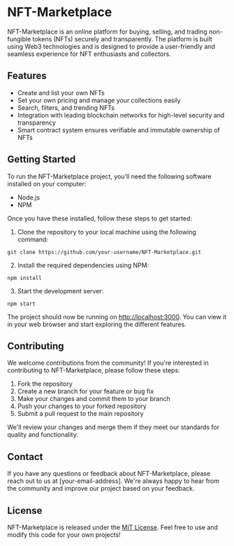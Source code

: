 <!DOCTYPE html>
<html lang="en">
  <head>
    <meta charset="UTF-8">    
  </head>
  <body>
    <h1>NFT-Marketplace</h1>
    <p>NFT-Marketplace is an online platform for buying, selling, and trading non-fungible tokens (NFTs) securely and transparently. The platform is built using Web3 technologies and is designed to provide a user-friendly and seamless experience for NFT enthusiasts and collectors.</p>
    <h2>Features</h2>
    <ul>
      <li>Create and list your own NFTs</li>
      <li>Set your own pricing and manage your collections easily</li>
      <li>Search, filters, and trending NFTs</li>
      <li>Integration with leading blockchain networks for high-level security and transparency</li>
      <li>Smart contract system ensures verifiable and immutable ownership of NFTs</li>
    </ul>
    <h2>Getting Started</h2>
    <p>To run the NFT-Marketplace project, you'll need the following software installed on your computer:</p>
    <ul>
      <li>Node.js</li>
      <li>NPM</li>
    </ul>
    <p>Once you have these installed, follow these steps to get started:</p>
    <ol>
      <li>Clone the repository to your local machine using the following command:</li>
    </ol>
    <pre><code>git clone https://github.com/your-username/NFT-Marketplace.git</code></pre>
    <ol start="2">
      <li>Install the required dependencies using NPM:</li>
    </ol>
    <pre><code>npm install</code></pre>
    <ol start="3">
      <li>Start the development server:</li>
    </ol>
    <pre><code>npm start</code></pre>
    <p>The project should now be running on <a href="http://localhost:3000">http://localhost:3000</a>. You can view it in your web browser and start exploring the different features.</p>
    <h2>Contributing</h2>
    <p>We welcome contributions from the community! If you're interested in contributing to NFT-Marketplace, please follow these steps:</p>
    <ol>
      <li>Fork the repository</li>
      <li>Create a new branch for your feature or bug fix</li>
      <li>Make your changes and commit them to your branch</li>
      <li>Push your changes to your forked repository</li>
      <li>Submit a pull request to the main repository</li>
    </ol>
    <p>We'll review your changes and merge them if they meet our standards for quality and functionality.</p>
    <h2>Contact</h2>
    <p>If you have any questions or feedback about NFT-Marketplace, please reach out to us at [your-email-address]. We're always happy to hear from the community and improve our project based on your feedback.</p>
    <h2>License</h2>
    <p>NFT-Marketplace is released under the <a href="https://opensource.org/licenses/MIT">MIT License</a>. Feel free to use and modify this code for your own projects!</p>
  </body>
</html>

